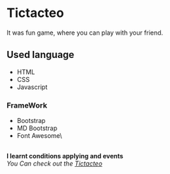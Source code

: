 # Tictacteo
It was fun game, where you can play with your friend.
## Used language ##
- HTML 
- CSS
- Javascript
### FrameWork ###
- Bootstrap
- MD Bootstrap
- Font Awesome\
## ##
**I learnt conditions applying and events**\
*You Can check out the [Tictacteo](https://Jagrati1213.github.io/Tictacteo)*
